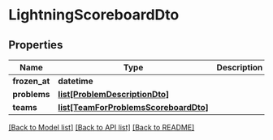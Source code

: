 # LightningScoreboardDto

## Properties
Name | Type | Description | Notes
------------ | ------------- | ------------- | -------------
**frozen_at** | **datetime** |  | [optional] 
**problems** | [**list[ProblemDescriptionDto]**](ProblemDescriptionDto.md) |  | [optional] 
**teams** | [**list[TeamForProblemsScoreboardDto]**](TeamForProblemsScoreboardDto.md) |  | [optional] 

[[Back to Model list]](../README.md#documentation-for-models) [[Back to API list]](../README.md#documentation-for-api-endpoints) [[Back to README]](../README.md)

